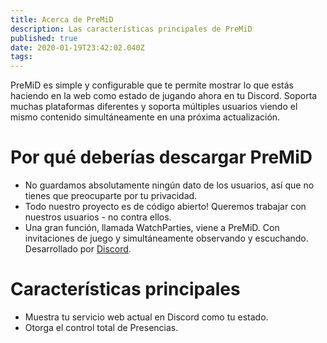 ```yaml
---
title: Acerca de PreMiD
description: Las características principales de PreMiD
published: true
date: 2020-01-19T23:42:02.040Z
tags:
---
```


PreMiD es simple y configurable que te permite mostrar lo que estás haciendo en la web como estado de jugando ahora en tu Discord. Soporta muchas plataformas diferentes y soporta múltiples usuarios viendo el mismo contenido simultáneamente en una próxima actualización.

# Por qué deberías descargar PreMiD
- No guardamos absolutamente ningún dato de los usuarios, así que no tienes que preocuparte por tu privacidad.
- Todo nuestro proyecto es de código abierto! Queremos trabajar con nuestros usuarios - no contra ellos.
- Una gran función, llamada WatchParties, viene a PreMiD. Con invitaciones de juego y simultáneamente observando y escuchando. Desarrollado por [Discord](https://discordapp.com/).

# Características principales
- Muestra tu servicio web actual en Discord como tu estado.
- Otorga el control total de Presencias.